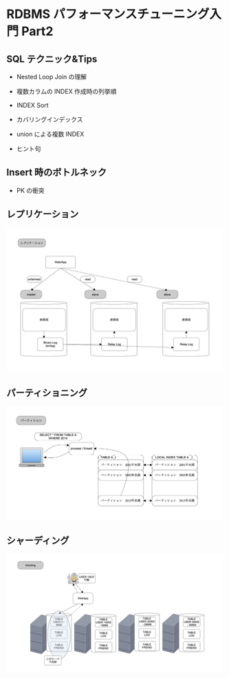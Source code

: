 # RDBMS パフォーマンスチューニング入門 Part2

## SQL テクニック&Tips

- Nested Loop Join の理解

- 複数カラムの INDEX 作成時の列挙順

- INDEX Sort

- カバリングインデックス

- union による複数 INDEX

- ヒント句

## Insert 時のボトルネック

- PK の衝突

## レプリケーション

![replication](./images/replication.png)

## パーティショニング

![parition](./images/partition.png)

## シャーディング

![sharding](./images/sharding.png)
